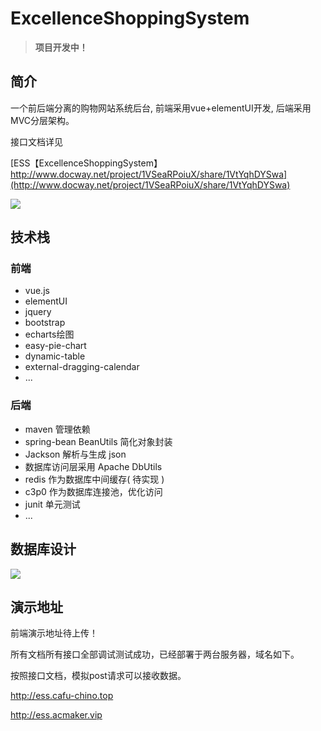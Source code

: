 # ExcellenceShoppingSystem


> **项目开发中！**

## 简介

一个前后端分离的购物网站系统后台, 前端采用vue+elementUI开发, 后端采用MVC分层架构。


接口文档详见

[ESS【ExcellenceShoppingSystem】 http://www.docway.net/project/1VSeaRPoiuX/share/1VtYqhDYSwa](http://www.docway.net/project/1VSeaRPoiuX/share/1VtYqhDYSwa)

![](https://image--bed.oss-cn-qingdao.aliyuncs.com/image--bed--PicGo/20200612020900.png?x-oss-process=image)


## 技术栈
### 前端
+ vue.js
+ elementUI
+ jquery
+ bootstrap
+ echarts绘图
+ easy-pie-chart
+ dynamic-table
+ external-dragging-calendar
+ ...

### 后端
+ maven 管理依赖
+ spring-bean BeanUtils 简化对象封装
+ Jackson 解析与生成 json
+ 数据库访问层采用 Apache DbUtils
+ redis 作为数据库中间缓存( 待实现 )
+ c3p0 作为数据库连接池，优化访问
+ junit 单元测试
+ ...

## 数据库设计

![](https://image--bed.oss-cn-qingdao.aliyuncs.com/image--bed--PicGo/20200611223208.png?x-oss-process=image)

## 演示地址
前端演示地址待上传！

所有文档所有接口全部调试测试成功，已经部署于两台服务器，域名如下。

按照接口文档，模拟post请求可以接收数据。

http://ess.cafu-chino.top

http://ess.acmaker.vip

